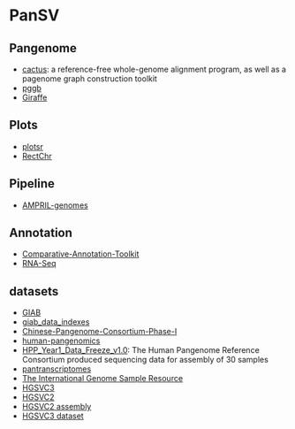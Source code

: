# PanSV

## Pangenome
* [cactus](https://github.com/ComparativeGenomicsToolkit/cactus): a reference-free whole-genome alignment program, as well as a pagenome graph construction toolkit
* [pggb](https://github.com/pangenome/pggb)
* [Giraffe]()


## Plots
* [plotsr](https://github.com/schneebergerlab/plotsr)
* [RectChr](https://github.com/BGI-shenzhen/RectChr)


## Pipeline

* [AMPRIL-genomes](https://github.com/schneebergerlab/AMPRIL-genomes)

## Annotation
* [Comparative-Annotation-Toolkit](https://github.com/ComparativeGenomicsToolkit/Comparative-Annotation-Toolkit)
* [RNA-Seq](https://github.com/Shuhua-Group/RNA-Seq)


## datasets
* [GIAB](https://www.nist.gov/programs-projects/genome-bottle)
* [giab_data_indexes](https://github.com/genome-in-a-bottle/giab_data_indexes)
* [Chinese-Pangenome-Consortium-Phase-I](https://github.com/Shuhua-Group/Chinese-Pangenome-Consortium-Phase-I)
* [human-pangenomics](https://github.com/human-pangenomics)
* [HPP_Year1_Data_Freeze_v1.0](https://github.com/human-pangenomics/HPP_Year1_Data_Freeze_v1.0): The Human Pangenome Reference Consortium produced sequencing data for assembly of 30 samples
* [pantranscriptomes](http://cgl.gi.ucsc.edu/data/vgrna/pantranscriptomes/)
* [The International Genome Sample Resource](https://www.internationalgenome.org/data-portal/sample)
* [HGSVC3](https://www.internationalgenome.org/data-portal/data-collection/hgsvc3)
* [HGSVC2](https://www.internationalgenome.org/data-portal/data-collection/hgsvc2)
* [HGSVC2 assembly](http://ftp.1000genomes.ebi.ac.uk/vol1/ftp/data_collections/HGSVC2/release/v1.0/assemblies/)
* [HGSVC3 dataset](http://ftp.1000genomes.ebi.ac.uk/vol1/ftp/data_collections/HGSVC3/working/)

